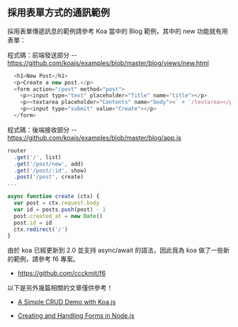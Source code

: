 ## 採用表單方式的通訊範例

採用表單傳遞訊息的範例請參考 Koa 當中的 Blog 範例，其中的 new 功能就有用表單：


程式碼：前端發送部分 -- <https://github.com/koajs/examples/blob/master/blog/views/new.html>

```js
  <h1>New Post</h1>
  <p>Create a new post.</p>
  <form action="/post" method="post">
    <p><input type="text" placeholder="Title" name="title"></p>
    <p><textarea placeholder="Contents" name="body"><` + `/textarea></p>
    <p><input type="submit" value="Create"></p>
  </form>
```

程式碼：後端接收部分 -- <https://github.com/koajs/examples/blob/master/blog/app.js>

```js
router
  .get('/', list)
  .get('/post/new', add)
  .get('/post/:id', show)
  .post('/post', create)
...

async function create (ctx) {
  var post = ctx.request.body
  var id = posts.push(post) - 1
  post.created_at = new Date()
  post.id = id
  ctx.redirect('/')
}
```

由於 koa 已經更新到 2.0 並支持 async/await 的語法，因此我為 koa 做了一些新的範例，請參考 f6 專案。

* <https://github.com/ccckmit/f6>

以下是另外幾篇相關的文章僅供參考！

* [A Simple CRUD Demo with Koa.js](https://weblogs.asp.net/shijuvarghese/a-simple-crud-demo-with-koa-js)

* [Creating and Handling Forms in Node.js](https://www.sitepoint.com/creating-and-handling-forms-in-node-js/)
